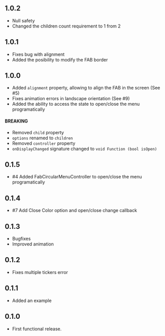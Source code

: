 ## 1.0.2
* Null safety
* Changed the children count requirement to 1 from 2

## 1.0.1
* Fixes bug with alignment
* Added the posibility to modify the FAB border

## 1.0.0

* Added `alignment` property, allowing to align the FAB in the screen (See #5)
* Fixes animation errors in landscape orientation (See #9)
* Added the ability to access the state to open/close the menu programatically

#### **BREAKING**
* Removed `child` property
* `options` renamed to `children`
* Removed `controller` property
* `onDisplayChanged` signature changed to `void Function (bool isOpen)`

## 0.1.5

* #4 Added FabCircularMenuController to open/close the menu programatically

## 0.1.4

* #7 Add Close Color option and open/close change callback

## 0.1.3

* Bugfixes
* Improved animation

## 0.1.2

* Fixes multiple tickers error

## 0.1.1

* Added an example

## 0.1.0

* First functional release.
